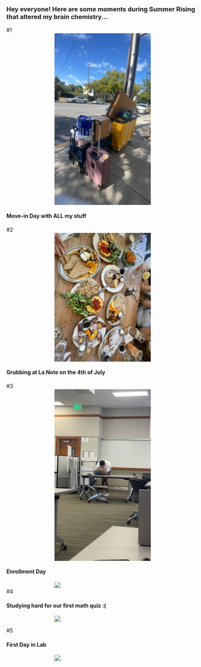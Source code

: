 
### Hey everyone! Here are some moments during Summer Rising that altered my brain chemistry... 


#1
<img src="./F2327C3B-E5E1-4EE6-AC23-096230EAB9B3.jpeg" style="width:50%; margin:auto; display:block">
#### Move-in Day with ALL my stuff 

#2 
<img src="./IMG_6825.jpeg" style="width:50%; margin:auto; display:block">
#### Grubbing at La Note on the 4th of July  

#3
<img src="./IMG_7198.JPG" style="width:50%; margin:auto; display:block">

#### Enrollment Day 
<img src="./IMAGE.PNG" style="width:50%; margin:auto; display:block">
#4 

#### Studying hard for our first math quiz :( 
<img src="./IMAGE.PNG" style="width:50%; margin:auto; display:block">

#5
#### First Day in Lab 
<img src="./IMAGE.PNG" style="width:50%; margin:auto; display:block">
